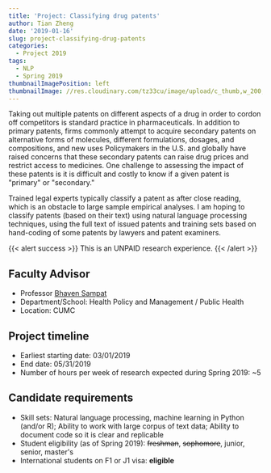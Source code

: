 ```yaml
---
title: 'Project: Classifying drug patents'
author: Tian Zheng
date: '2019-01-16'
slug: project-classifying-drug-patents
categories:
  - Project 2019
tags:
  - NLP
  - Spring 2019
thumbnailImagePosition: left
thumbnailImage: //res.cloudinary.com/tz33cu/image/upload/c_thumb,w_200,g_face/v1547675604/DSI-scholars/2000px-Capsule__ge%CC%81lule.svg_spzxwr.png
---
```

Taking out multiple patents on different aspects of a drug in order to cordon off competitors is standard practice in pharmaceuticals. In addition to primary patents, firms commonly attempt to acquire secondary patents on alternative forms of molecules, different formulations, dosages, and compositions, and new uses Policymakers in the U.S. and globally have raised concerns that these secondary patents can raise drug prices and restrict access to medicines. One challenge to assessing the impact of these patents is it is difficult and costly to know if a given patent is "primary" or "secondary." 

<!--more-->
Trained legal experts typically classify a patent as after close reading, which is an obstacle to large sample empirical analyses.  I am hoping to classify patents (based on their text) using natural language processing techniques, using the full text of issued patents and training sets based on hand-coding of some patents by lawyers and patent examiners. 

{{< alert success >}}
This is an UNPAID research experience. 
{{< /alert >}}

## Faculty Advisor
+ Professor [Bhaven Sampat](www.columbia.edu/~bns3)
+ Department/School: Health Policy and Management / Public Health
+ Location: CUMC

## Project timeline
+ Earliest starting date: 03/01/2019
+ End date: 05/31/2019
+ Number of hours per week of research expected during Spring 2019: ~5

## Candidate requirements
+ Skill sets: Natural language processing, machine learning in Python (and/or R); Ability to work with large corpus of text data; Ability to document code so it is clear and replicable 
+ Student eligibility  (as of Spring 2019): ~~freshman~~, ~~sophomore~~, junior, senior, master's
+ International students on F1 or J1 visa: **eligible**